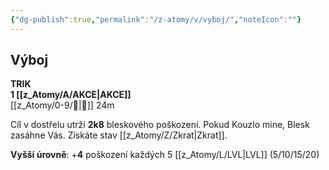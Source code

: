 ```yaml
---
{"dg-publish":true,"permalink":"/z-atomy/v/vyboj/","noteIcon":""}
---
```


## Výboj  
**TRIK**  
**1 [[z_Atomy/A/AKCE\|AKCE]]**  
[[z_Atomy/0-9/🏹\|🏹]] 24m

Cíl v dostřelu utrží **2k8** bleskového poškození. 
Pokud Kouzlo mine, Blesk zasáhne Vás. Získáte stav [[z_Atomy/Z/Zkrat\|Zkrat]].

**Vyšší úrovně**: +**4** poškození každých 5 [[z_Atomy/L/LVL\|LVL]] (5/10/15/20)